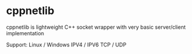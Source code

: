 # cppnetlib
cppnetlib is lightweight C++ socket wrapper with very basic server/client implementation

Support:
Linux / Windows
IPV4 / IPV6
TCP / UDP
